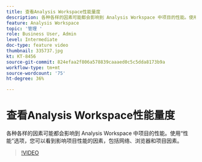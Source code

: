 ```yaml
---
title: 查看Analysis Workspace性能量度
description: 各种各样的因素可能都会影响到 Analysis Workspace 中项目的性能。使用“性能”选项，您可以看到影响项目性能的因素，包括网络、浏览器和项目因素。
feature: Analysis Workspace
topic: '管理 '
role: Business User, Admin
level: Intermediate
doc-type: feature video
thumbnail: 335737.jpg
kt: KT-8456
source-git-commit: 824efaa2f806a578839caaaed0c5c5dda8173b9a
workflow-type: tm+mt
source-wordcount: '75'
ht-degree: 36%

---
```



# 查看Analysis Workspace性能量度

各种各样的因素可能都会影响到 Analysis Workspace 中项目的性能。使用“性能”选项，您可以看到影响项目性能的因素，包括网络、浏览器和项目因素。


>[!VIDEO](https://video.tv.adobe.com/v/335737/?quality=12&learn=on)